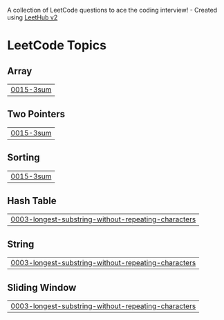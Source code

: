 A collection of LeetCode questions to ace the coding interview! - Created using [LeetHub v2](https://github.com/arunbhardwaj/LeetHub-2.0)
<!---LeetCode Topics Start-->
# LeetCode Topics
## Array
|  |
| ------- |
| [0015-3sum](https://github.com/ferdin914/Leetcode/tree/master/0015-3sum) |
## Two Pointers
|  |
| ------- |
| [0015-3sum](https://github.com/ferdin914/Leetcode/tree/master/0015-3sum) |
## Sorting
|  |
| ------- |
| [0015-3sum](https://github.com/ferdin914/Leetcode/tree/master/0015-3sum) |
## Hash Table
|  |
| ------- |
| [0003-longest-substring-without-repeating-characters](https://github.com/ferdin914/Leetcode/tree/master/0003-longest-substring-without-repeating-characters) |
## String
|  |
| ------- |
| [0003-longest-substring-without-repeating-characters](https://github.com/ferdin914/Leetcode/tree/master/0003-longest-substring-without-repeating-characters) |
## Sliding Window
|  |
| ------- |
| [0003-longest-substring-without-repeating-characters](https://github.com/ferdin914/Leetcode/tree/master/0003-longest-substring-without-repeating-characters) |
<!---LeetCode Topics End-->